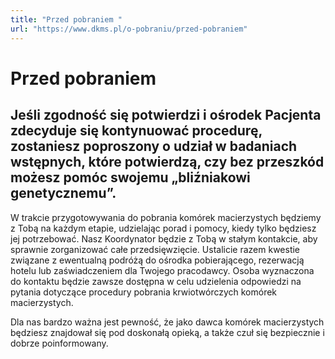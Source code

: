 ```yaml
---
title: "Przed pobraniem "
url: "https://www.dkms.pl/o-pobraniu/przed-pobraniem"
---
```


# Przed pobraniem 

## Jeśli zgodność się potwierdzi i ośrodek Pacjenta zdecyduje się kontynuować procedurę, zostaniesz poproszony o udział w badaniach wstępnych, które potwierdzą, czy bez przeszkód możesz pomóc swojemu „bliźniakowi genetycznemu”. 


W trakcie przygotowywania do pobrania komórek macierzystych będziemy z Tobą na każdym etapie, udzielając porad i pomocy, kiedy tylko będziesz jej potrzebować. Nasz Koordynator będzie z Tobą w stałym kontakcie, aby sprawnie zorganizować całe przedsięwzięcie. Ustalicie razem kwestie związane z ewentualną podróżą do ośrodka pobierającego, rezerwacją hotelu lub zaświadczeniem dla Twojego pracodawcy. Osoba wyznaczona do kontaktu będzie zawsze dostępna w celu udzielenia odpowiedzi na pytania dotyczące procedury pobrania krwiotwórczych komórek macierzystych.


Dla nas bardzo ważna jest pewność, że jako dawca komórek macierzystych będziesz znajdował się pod doskonałą opieką, a także czuł się bezpiecznie i dobrze poinformowany.


